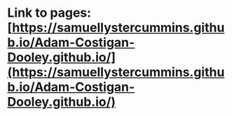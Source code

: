 # Link to pages: [https://samuellystercummins.github.io/Adam-Costigan-Dooley.github.io/](https://samuellystercummins.github.io/Adam-Costigan-Dooley.github.io/)
